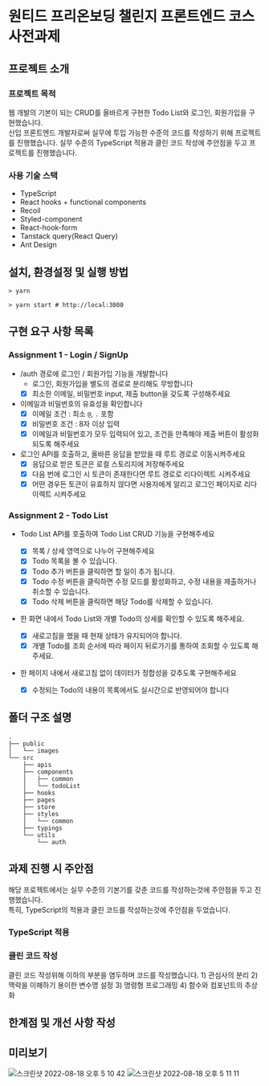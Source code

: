 # 원티드 프리온보딩 챌린지 프론트엔드 코스 사전과제

## 프로젝트 소개
### 프로젝트 목적 
웹 개발의 기본이 되는 CRUD를 올바르게 구현한 Todo List와 로그인, 회원가입을 구현했습니다. <br>
신입 프론트엔드 개발자로써 실무에 투입 가능한 수준의 코드를 작성하기 위해 프로젝트를 진행했습니다. 실무 수준의 TypeScript 적용과 클린 코드 작성에 주안점을 두고 프로젝트를 진행했습니다.

### 사용 기술 스택
- TypeScript
- React hooks + functional components
- Recoil
- Styled-component
- React-hook-form
- Tanstack query(React Query)
- Ant Design

## 설치, 환경설정 및 실행 방법
```shell
> yarn

> yarn start # http://local:3000
```

## 구현 요구 사항 목록

### Assignment 1 - Login / SignUp

- /auth 경로에 로그인 / 회원가입 기능을 개발합니다
  - 로그인, 회원가입을 별도의 경로로 분리해도 무방합니다
  - [x] 최소한 이메일, 비밀번호 input, 제출 button을 갖도록 구성해주세요
- 이메일과 비밀번호의 유효성을 확인합니다
  - [x] 이메일 조건 : 최소 `@`, `.` 포함
  - [x] 비밀번호 조건 : 8자 이상 입력
  - [x] 이메일과 비밀번호가 모두 입력되어 있고, 조건을 만족해야 제출 버튼이 활성화 되도록 해주세요
- 로그인 API를 호출하고, 올바른 응답을 받았을 때 루트 경로로 이동시켜주세요
  - [x] 응답으로 받은 토큰은 로컬 스토리지에 저장해주세요
  - [x] 다음 번에 로그인 시 토큰이 존재한다면 루트 경로로 리다이렉트 시켜주세요
  - [x] 어떤 경우든 토큰이 유효하지 않다면 사용자에게 알리고 로그인 페이지로 리다이렉트 시켜주세요

### Assignment 2 - Todo List

- Todo List API를 호출하여 Todo List CRUD 기능을 구현해주세요
  - [x] 목록 / 상세 영역으로 나누어 구현해주세요
  - [x] Todo 목록을 볼 수 있습니다.
  - [x] Todo 추가 버튼을 클릭하면 할 일이 추가 됩니다.
  - [x] Todo 수정 버튼을 클릭하면 수정 모드를 활성화하고, 수정 내용을 제출하거나 취소할 수 있습니다.
  - [x] Todo 삭제 버튼을 클릭하면 해당 Todo를 삭제할 수 있습니다.
- 한 화면 내에서 Todo List와 개별 Todo의 상세를 확인할 수 있도록 해주세요.
  - [x] 새로고침을 했을 때 현재 상태가 유지되어야 합니다.
  - [x] 개별 Todo를 조회 순서에 따라 페이지 뒤로가기를 통하여 조회할 수 있도록 해주세요.
- 한 페이지 내에서 새로고침 없이 데이터가 정합성을 갖추도록 구현해주세요

  - [x] 수정되는 Todo의 내용이 목록에서도 실시간으로 반영되어야 합니다
  
  
## 폴더 구조 설명
```
.
├── public
│   └── images
└── src
    ├── apis
    ├── components
    │   ├── common
    │   └── todoList
    ├── hooks
    ├── pages
    ├── store
    ├── styles
    │   └── common
    ├── typings
    └── utils
        └── auth
```

## 과제 진행 시 주안점
해당 프로젝트에서는 실무 수준의 기본기를 갖춘 코드를 작성하는것에 주안점을 두고 진행했습니다.<br>
특히, TypeScript의 적용과 클린 코드를 작성하는것에 주안점을 두었습니다.

### TypeScript 적용
### 클린 코드 작성
클린 코드 작성위해 이하의 부분을 염두하며 코드를 작성했습니다.
    1) 관심사의 분리
    2) 맥락을 이해하기 용이한 변수명 설정
    3) 명령형 프로그래밍
    4) 함수와 컴포넌트의 추상화

## 한계점 및 개선 사항 작성

## 미리보기
![스크린샷 2022-08-18 오후 5 10 42](https://user-images.githubusercontent.com/76836967/185344673-4e4756f4-035c-4cdd-b268-8f5c3a08e729.png)
![스크린샷 2022-08-18 오후 5 11 11](https://user-images.githubusercontent.com/76836967/185344626-fe718084-2913-41d3-aae7-e52e94c446ee.png)


